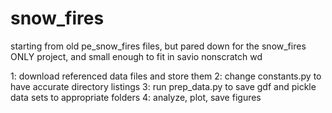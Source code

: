 # snow_fires
starting from old pe_snow_fires files, but pared down for the snow_fires ONLY project, and small enough to fit in savio nonscratch wd

1: download referenced data files and store them
2: change constants.py to have accurate directory listings
3: run prep_data.py to save gdf and pickle data sets to appropriate 
folders
4: analyze, plot, save figures
